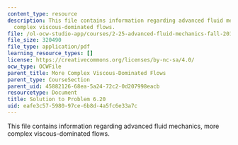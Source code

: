 ```yaml
---
content_type: resource
description: This file contains information regarding advanced fluid mechanics, more
  complex viscous-dominated flows.
file: /ol-ocw-studio-app/courses/2-25-advanced-fluid-mechanics-fall-2013/eafe3c57598097ce6b8d4a5fc6e33a7c_MIT2_25F13_Solution6.20.pdf
file_size: 320490
file_type: application/pdf
learning_resource_types: []
license: https://creativecommons.org/licenses/by-nc-sa/4.0/
ocw_type: OCWFile
parent_title: More Complex Viscous-Dominated Flows
parent_type: CourseSection
parent_uid: 45882126-68ea-5a24-72c2-0d207998eacb
resourcetype: Document
title: Solution to Problem 6.20
uid: eafe3c57-5980-97ce-6b8d-4a5fc6e33a7c
---
```

This file contains information regarding advanced fluid mechanics, more complex viscous-dominated flows.